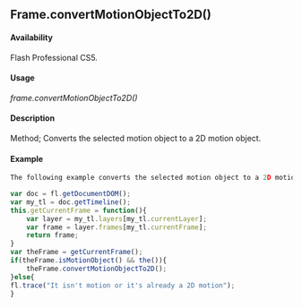 ## Frame.convertMotionObjectTo2D()

#### Availability

Flash Professional CS5.

#### Usage

*frame.convertMotionObjectTo2D()*

#### Description

Method; Converts the selected motion object to a 2D motion object.

#### Example

```javascript
The following example converts the selected motion object to a 2D motion object:

var doc = fl.getDocumentDOM(); 
var my_tl = doc.getTimeline(); 
this.getCurrentFrame = function(){
    var layer = my_tl.layers[my_tl.currentLayer]; 
    var frame = layer.frames[my_tl.currentFrame]; 
    return frame;
}
var theFrame = getCurrentFrame(); 
if(theFrame.isMotionObject() && the()){
    theFrame.convertMotionObjectTo2D();
}else{
fl.trace("It isn't motion or it's already a 2D motion");
}

```
